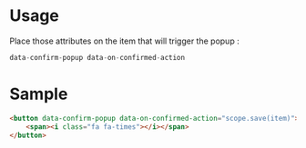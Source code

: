 # Usage
Place those attributes on the item that will trigger the popup : 
```javascript
data-confirm-popup data-on-confirmed-action
```
# Sample
```html
<button data-confirm-popup data-on-confirmed-action="scope.save(item)">
	<span><i class="fa fa-times"></i></span>
</button>
```